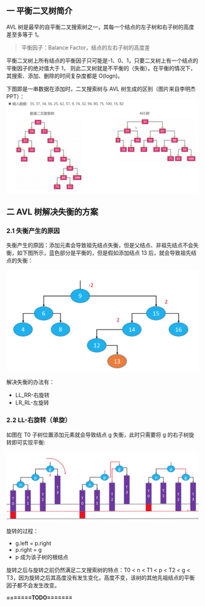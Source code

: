 ## 一 平衡二叉树简介

AVL 树是最早的自平衡二叉搜索树之一，其每一个结点的左子树和右子树的高度差至多等于 1。

> 平衡因子：Balance Factor，结点的左右子树的高度差

平衡二叉树上所有结点的平衡因子只可能是-1、0、1，只要二叉树上有一个结点的平衡因子的绝对值大于 1， 则此二叉树就是不平衡的（失衡）。在平衡的情况下，其搜索、添加、删除的时间复杂度都是 O(logn)。

下图即是一串数据在添加时，二叉搜索树与 AVL 树生成的区别（图片来自李明杰 PPT）：  
![](../images/structure/avl-01.png)

## 二 AVL 树解决失衡的方案

### 2.1 失衡产生的原因

失衡产生的原因：添加元素会导致祖先结点失衡，但是父结点、非祖先结点不会失衡，如下图所示，蓝色部分是平衡的，但是假如添加结点 13 后，就会导致祖先结点的失衡：

![](../images/structure/avl-02.png)

解决失衡的办法有：

-   LL_RR-右旋转
-   LR_RL-左旋转

### 2.2 LL-右旋转（单旋）

如图在 T0 子树位置添加元素就会导致结点 g 失衡，此时只需要将 g 的右子树旋转即可实现平衡:

![](../images/structure/avl-03.png)

旋转的过程：

-   g.left = p.right
-   p.right = g
-   p 成为该子树的根结点

旋转之后与旋转之前仍然满足二叉搜索树的特点：T0 < n < T1 < p < T2 < g < T3，因为旋转之后其高度没有发生变化，高度不变，该树的其他先祖结点的平衡因子都不会发生改变。

**=======TODO=======**
